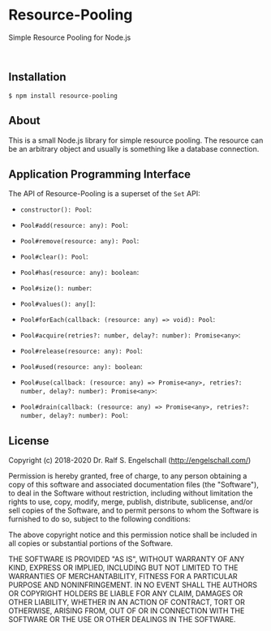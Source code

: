 
Resource-Pooling
=================

Simple Resource Pooling for Node.js

<p/>
<img src="https://nodei.co/npm/resource-pooling.png?downloads=true&stars=true" alt=""/>

<p/>
<img src="https://david-dm.org/rse/resource-pooling.png" alt=""/>

Installation
------------

```shell
$ npm install resource-pooling
```

About
-----

This is a small Node.js library for simple resource pooling. The
resource can be an arbitrary object and usually is something like a
database connection.

Application Programming Interface
---------------------------------

The API of Resource-Pooling is a superset of the `Set` API:

- `constructor(): Pool`:<br/>

- `Pool#add(resource: any): Pool`:<br/>

- `Pool#remove(resource: any): Pool`:<br/>

- `Pool#clear(): Pool`:<br/>

- `Pool#has(resource: any): boolean`:<br/>

- `Pool#size(): number`:<br/>

- `Pool#values(): any[]`:<br/>

- `Pool#forEach(callback: (resource: any) => void): Pool`:<br/>

- `Pool#acquire(retries?: number, delay?: number): Promise<any>`:<br/>

- `Pool#release(resource: any): Pool`:<br/>

- `Pool#used(resource: any): boolean`:<br/>

- `Pool#use(callback: (resource: any) => Promise<any>, retries?: number, delay?: number): Promise<any>`:<br/>

- `Pool#drain(callback: (resource: any) => Promise<any>, retries?: number, delay?: number): Pool`:<br/>

License
-------

Copyright (c) 2018-2020 Dr. Ralf S. Engelschall (http://engelschall.com/)

Permission is hereby granted, free of charge, to any person obtaining
a copy of this software and associated documentation files (the
"Software"), to deal in the Software without restriction, including
without limitation the rights to use, copy, modify, merge, publish,
distribute, sublicense, and/or sell copies of the Software, and to
permit persons to whom the Software is furnished to do so, subject to
the following conditions:

The above copyright notice and this permission notice shall be included
in all copies or substantial portions of the Software.

THE SOFTWARE IS PROVIDED "AS IS", WITHOUT WARRANTY OF ANY KIND,
EXPRESS OR IMPLIED, INCLUDING BUT NOT LIMITED TO THE WARRANTIES OF
MERCHANTABILITY, FITNESS FOR A PARTICULAR PURPOSE AND NONINFRINGEMENT.
IN NO EVENT SHALL THE AUTHORS OR COPYRIGHT HOLDERS BE LIABLE FOR ANY
CLAIM, DAMAGES OR OTHER LIABILITY, WHETHER IN AN ACTION OF CONTRACT,
TORT OR OTHERWISE, ARISING FROM, OUT OF OR IN CONNECTION WITH THE
SOFTWARE OR THE USE OR OTHER DEALINGS IN THE SOFTWARE.

